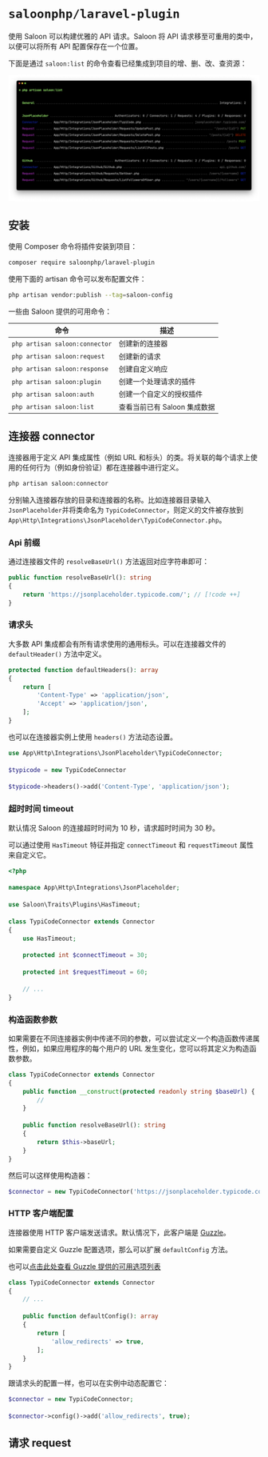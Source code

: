 # `saloonphp/laravel-plugin`

使用 Saloon 可以构建优雅的 API 请求。Saloon 将 API 请求移至可重用的类中，以便可以将所有 API 配置保存在一个位置。

下面是通过 `saloon:list` 的命令查看已经集成到项目的增、删、改、查资源：

![](images/saloon/saloon-preview.png)

## 安装

使用 Composer 命令将插件安装到项目：

```bash
composer require saloonphp/laravel-plugin
```

使用下面的 artisan 命令可以发布配置文件：

```bash
php artisan vendor:publish --tag=saloon-config
```

一些由 Saloon 提供的可用命令：

| 命令                             | 描述                 |
|--------------------------------|--------------------|
| `php artisan saloon:connector` | 创建新的连接器            |
| `php artisan saloon:request`   | 创建新的请求             |
| `php artisan saloon:response`  | 创建自定义响应            |
| `php artisan saloon:plugin`    | 创建一个处理请求的插件        |
| `php artisan saloon:auth`      | 创建一个自定义的授权插件       |
| `php artisan saloon:list`      | 查看当前已有 Saloon 集成数据 |


## 连接器 connector

连接器用于定义 API 集成属性（例如 URL 和标头）的类。将关联的每个请求上使用的任何行为（例如身份验证）都在连接器中进行定义。

```bash
php artisan saloon:connector
```

分别输入连接器存放的目录和连接器的名称。比如连接器目录输入 `JsonPlaceholder`并将类命名为 `TypiCodeConnector`，则定义的文件被存放到 `App\Http\Integrations\JsonPlaceholder\TypiCodeConnector.php`。


### Api 前缀

通过连接器文件的 `resolveBaseUrl()` 方法返回对应字符串即可：

```php
public function resolveBaseUrl(): string
{
    return 'https://jsonplaceholder.typicode.com/'; // [!code ++]
}
```

### 请求头

大多数 API 集成都会有所有请求使用的通用标头。可以在连接器文件的 `defaultHeader()` 方法中定义。

```php
protected function defaultHeaders(): array
{
    return [
        'Content-Type' => 'application/json',
        'Accept' => 'application/json',
    ];
}
```

也可以在连接器实例上使用 `headers()` 方法动态设置。

```php
use App\Http\Integrations\JsonPlaceholder\TypiCodeConnector;

$typicode = new TypiCodeConnector

$typicode->headers()->add('Content-Type', 'application/json');
```

### 超时时间 timeout

默认情况 Saloon 的连接超时时间为 10 秒，请求超时时间为 30 秒。

可以通过使用 `HasTimeout` 特征并指定 `connectTimeout` 和 `requestTimeout` 属性来自定义它。

```php
<?php

namespace App\Http\Integrations\JsonPlaceholder;

use Saloon\Traits\Plugins\HasTimeout;

class TypiCodeConnector extends Connector
{
    use HasTimeout;

    protected int $connectTimeout = 30;

    protected int $requestTimeout = 60;

    // ...
}
```

### 构造函数参数

如果需要在不同连接器实例中传递不同的参数，可以尝试定义一个构造函数传递属性，例如，如果应用程序的每个用户的 URL 发生变化，您可以将其定义为构造函数参数。

```php
class TypiCodeConnector extends Connector
{
    public function __construct(protected readonly string $baseUrl) {
        //
    }

    public function resolveBaseUrl(): string
    {
        return $this->baseUrl;
    }
}
```

然后可以这样使用构造器：

```php
$connector = new TypiCodeConnector('https://jsonplaceholder.typicode.com/');
```

### HTTP 客户端配置

连接器使用 HTTP 客户端发送请求。默认情况下，此客户端是 [Guzzle](https://github.com/guzzle/guzzle)。

如果需要自定义 Guzzle 配置选项，那么可以扩展 `defaultConfig` 方法。

也可以[点击此处查看 Guzzle 提供的可用选项列表](https://docs.guzzlephp.org/en/stable/request-options.html)

```php
class TypiCodeConnector extends Connector
{
    // ...

    public function defaultConfig(): array
    {
        return [
            'allow_redirects' => true,
        ];
    }
}
```

跟请求头的配置一样，也可以在实例中动态配置它：

```php
$connector = new TypiCodeConnector;

$connector->config()->add('allow_redirects', true);
```


## 请求 request



